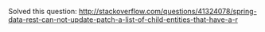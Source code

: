 Solved this question: http://stackoverflow.com/questions/41324078/spring-data-rest-can-not-update-patch-a-list-of-child-entities-that-have-a-r
